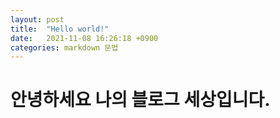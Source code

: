 ```yaml
---
layout: post
title:  "Hello world!"
date:   2021-11-08 16:26:18 +0900
categories: markdown 문법
---
```


# 안녕하세요 나의 블로그 세상입니다.